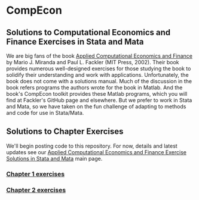 # CompEcon  
## Solutions to Computational Economics and Finance Exercises in Stata and Mata
We are big fans of the book [Applied Computational Economics and Finance](https://abg-analytics.com/financial-economics.shtml) by Mario J. Miranda and Paul L. Fackler (MIT Press, 2002). Their book provides numerous well-designed exercises for those studying the book to solidify their understanding and work with applications. Unfortunately, the book does not come with a solutions manual. Much of the discussion in the book refers programs the authors wrote for the book in Matlab. And the book's CompEcon toolkit provides these Matlab programs, which you will find at Fackler's GitHub page and elsewhere. But we prefer to work in Stata and Mata, so we have taken on the fun challenge of adapting to methods and code for use in Stata/Mata.
## Solutions to Chapter Exercises
We'll begin posting code to this repository. For now, details and latest updates see our [Applied Computational Economics and Finance Exercise Solutions in Stata and Mata](https://abg-analytics.com/applied-computational-economics-finance.shtml) main page.
### [Chapter 1 exercises](https://abg-analytics.com/applied-computational-economics-finance.shtml#chapter1)
### [Chapter 2 exercises](https://github.com/ABG-Analytics/CompEcon/blob/master/Solutions-to-Computational-Economics-Exercises-using-Stata-and-Mata-ch2.pdf)
